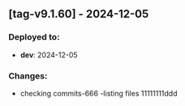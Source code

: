 
## [tag-v9.1.60] - 2024-12-05
### Deployed to:
- **dev**: 2024-12-05
### Changes:
- checking commits-666 -listing files 11111111ddd

